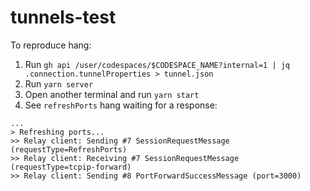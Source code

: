 # tunnels-test

To reproduce hang:

1. Run `gh api /user/codespaces/$CODESPACE_NAME?internal=1 | jq .connection.tunnelProperties > tunnel.json`
1. Run `yarn server`
1. Open another terminal and run `yarn start`
1. See `refreshPorts` hang waiting for a response:

```
...
> Refreshing ports...
>> Relay client: Sending #7 SessionRequestMessage (requestType=RefreshPorts)
>> Relay client: Receiving #7 SessionRequestMessage (requestType=tcpip-forward)
>> Relay client: Sending #8 PortForwardSuccessMessage (port=3000)
```
